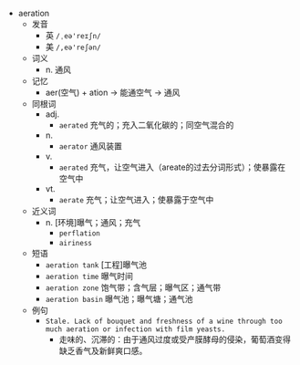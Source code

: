 - aeration
  - 发音
    - 英 `/ˌeə'reɪʃn/`
    - 美 `/,eə'reʃən/`
  - 词义
    - n. 通风
  - 记忆
    - aer(空气) + ation → 能通空气 → 通风
  - 同根词
    - adj.
      - `aerated` 充气的；充入二氧化碳的；同空气混合的
    - n.
      - `aerator` 通风装置
    - v.
      - `aerated` 充气，让空气进入（areate的过去分词形式）；使暴露在空气中
    - vt.
      - `aerate` 充气；让空气进入；使暴露于空气中
  - 近义词
    - n. [环境]曝气；通风；充气
      - `perflation`
      - `airiness`
  - 短语
    - `aeration tank` [工程]曝气池 
    - `aeration time` 曝气时间 
    - `aeration zone` 饱气带；含气层；曝气区；通气带 
    - `aeration basin` 曝气池；曝气塘；通气池 
  - 例句
    - `Stale. Lack of bouquet and freshness of a wine through too much aeration or infection with film yeasts.`
      - 走味的、沉滞的：由于通风过度或受产膜酵母的侵染，葡萄酒变得缺乏香气及新鲜爽口感。

